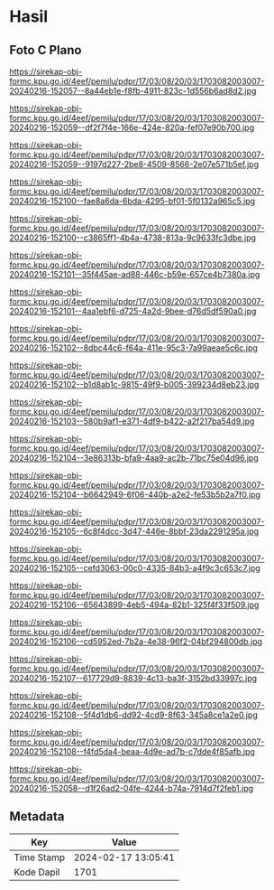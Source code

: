 # Hasil

## Foto C Plano

https://sirekap-obj-formc.kpu.go.id/4eef/pemilu/pdpr/17/03/08/20/03/1703082003007-20240216-152057--8a44eb1e-f8fb-4911-823c-1d556b6ad8d2.jpg

https://sirekap-obj-formc.kpu.go.id/4eef/pemilu/pdpr/17/03/08/20/03/1703082003007-20240216-152059--df2f7f4e-166e-424e-820a-fef07e90b700.jpg

https://sirekap-obj-formc.kpu.go.id/4eef/pemilu/pdpr/17/03/08/20/03/1703082003007-20240216-152059--9197d227-2be8-4509-8566-2e07e571b5ef.jpg

https://sirekap-obj-formc.kpu.go.id/4eef/pemilu/pdpr/17/03/08/20/03/1703082003007-20240216-152100--fae8a6da-6bda-4295-bf01-5f0132a965c5.jpg

https://sirekap-obj-formc.kpu.go.id/4eef/pemilu/pdpr/17/03/08/20/03/1703082003007-20240216-152100--c3865ff1-4b4a-4738-813a-9c9633fc3dbe.jpg

https://sirekap-obj-formc.kpu.go.id/4eef/pemilu/pdpr/17/03/08/20/03/1703082003007-20240216-152101--35f445ae-ad88-446c-b59e-657ce4b7380a.jpg

https://sirekap-obj-formc.kpu.go.id/4eef/pemilu/pdpr/17/03/08/20/03/1703082003007-20240216-152101--4aa1ebf6-d725-4a2d-9bee-d76d5df590a0.jpg

https://sirekap-obj-formc.kpu.go.id/4eef/pemilu/pdpr/17/03/08/20/03/1703082003007-20240216-152102--8dbc44c6-f64a-411e-95c3-7a99aeae5c6c.jpg

https://sirekap-obj-formc.kpu.go.id/4eef/pemilu/pdpr/17/03/08/20/03/1703082003007-20240216-152102--b1d8ab1c-9815-49f9-b005-399234d8eb23.jpg

https://sirekap-obj-formc.kpu.go.id/4eef/pemilu/pdpr/17/03/08/20/03/1703082003007-20240216-152103--580b9af1-e371-4df9-b422-a2f217ba54d9.jpg

https://sirekap-obj-formc.kpu.go.id/4eef/pemilu/pdpr/17/03/08/20/03/1703082003007-20240216-152104--3e86313b-bfa9-4aa9-ac2b-71bc75e04d96.jpg

https://sirekap-obj-formc.kpu.go.id/4eef/pemilu/pdpr/17/03/08/20/03/1703082003007-20240216-152104--b6642949-6f06-440b-a2e2-fe53b5b2a7f0.jpg

https://sirekap-obj-formc.kpu.go.id/4eef/pemilu/pdpr/17/03/08/20/03/1703082003007-20240216-152105--6c8f4dcc-3d47-446e-8bbf-23da2291295a.jpg

https://sirekap-obj-formc.kpu.go.id/4eef/pemilu/pdpr/17/03/08/20/03/1703082003007-20240216-152105--cefd3063-00c0-4335-84b3-a4f9c3c653c7.jpg

https://sirekap-obj-formc.kpu.go.id/4eef/pemilu/pdpr/17/03/08/20/03/1703082003007-20240216-152106--65643899-4eb5-494a-82b1-325f4f33f509.jpg

https://sirekap-obj-formc.kpu.go.id/4eef/pemilu/pdpr/17/03/08/20/03/1703082003007-20240216-152106--cd5952ed-7b2a-4e38-96f2-04bf294800db.jpg

https://sirekap-obj-formc.kpu.go.id/4eef/pemilu/pdpr/17/03/08/20/03/1703082003007-20240216-152107--617729d9-8839-4c13-ba3f-3152bd33997c.jpg

https://sirekap-obj-formc.kpu.go.id/4eef/pemilu/pdpr/17/03/08/20/03/1703082003007-20240216-152108--5f4d1db6-dd92-4cd9-8f63-345a8ce1a2e0.jpg

https://sirekap-obj-formc.kpu.go.id/4eef/pemilu/pdpr/17/03/08/20/03/1703082003007-20240216-152108--f4fd5da4-beaa-4d9e-ad7b-c7dde4f85afb.jpg

https://sirekap-obj-formc.kpu.go.id/4eef/pemilu/pdpr/17/03/08/20/03/1703082003007-20240216-152058--d1f26ad2-04fe-4244-b74a-7914d7f2feb1.jpg


## Metadata

| Key        | Value               |
| ---------- | ------------------- |
| Time Stamp | 2024-02-17 13:05:41 |
| Kode Dapil | 1701                |



